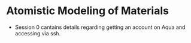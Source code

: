 # Atomistic Modeling of Materials
- Session 0 cantains details regarding getting an account on Aqua and accessing via ssh. 
